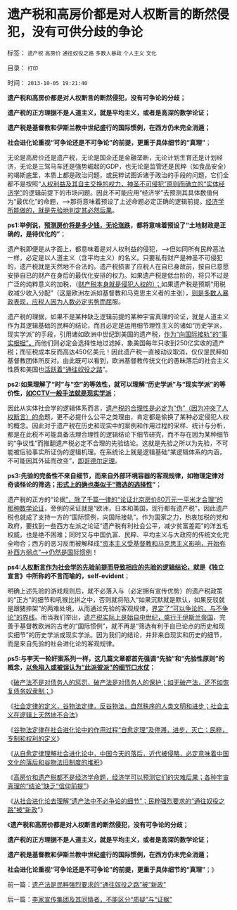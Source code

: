 # 遗产税和高房价都是对人权断言的断然侵犯，没有可供分歧的争论

标签： `遗产税` `高房价` `通往奴役之路` `多数人暴政` `个人主义` `文化` 

目录： `打印`

时间： `2013-10-05 19:21:40`

**遗产税和高房价都是对人权断言的断然侵犯，没有可争论的分歧；**

**遗产税的正方理据不是人道主义，就是平均主义，或者是高深的数学论证；**

**遗产税是基督教和伊斯兰教中世纪盛行的国际惯例，在西方仍未完全消遁；**

**社会进化论重视“可争论还是不可争论”的前提，更重于具体细节的“真理”**；

无论是高房价还是遗产税，无论是国企还是金融垄断，无论计划生育还是计划经济，无论是三驾马车还是强势崛起的GDP，也无论是监管还是民粹（如食品安全）的竭斯底里，本质上都是政治问题，或民粹试图诉诸于政治的手段的问题，它们全都不是按照“[人权利益及其自主交换的权力，神圣不可侵犯”原则而确立的“实体经济学”](../../../2009/2/6/人权经济学.md)的逻辑前提下的市场问题。因此不可能应用“经济学”去预测其具体数值何为“最优化”的命题，——>那将意味着预设了上述命题必定正确的逻辑前提。[经济学所能做的，就是先验地判定其必然后果](../../../2013/10/3/高房价和遗产税的吼猴主义及其宇宙真理的灾难后果.md)。

**ps1:举例说，[预测房价将是多少钱，无论涨跌](../../../2008/7/11/为什么说徐牛赌房价，赌的是政治.md)，都将意味着预设了“土地财政是正确的，是待优化的”**；

遗产税即便是从字面上，都意味着是对人权利益的侵犯，——>但如同所有民粹恶法一样，必定是以人道主义（含平均主义）的名义。只要私有财产是神圣不可侵犯的，遗产税就是天然地不合法的。遗产税损害了应税人在自已身故前，按自已意愿安排自已的财产在身后的最优化安排的权力。如果遗产税是低台阶的，将只不过是广泛的纯粹意义的加税，（[财产税本身就是侵犯人权的）；](../../../2011/8/25/不控制税收总额，《大宪章》将成“大献章”.md)如果遗产税是预期“用税收减少收入分配”（这是欧洲左派如基督教和马克思主义者的主张），[则是多数人暴政表现，应税人因为人数必定劣势而屈](../../../2012/3/18/传统为什么是公有制？人道主义无私的虚伪性.md)服。

遗产税的理据，如果不是某种缺乏逻辑前提的某种宇宙真理的论证，就是人道主义作为其逻辑基础的民粹的结论，而且必定是运用细节理性主义的诸如“历史学派，现实学派”的手段，引用诸如欧洲中世纪到美国的遗产税，[作为“向国际接轨”的“事实根据”。](../../../2013/7/11/美国渐渐废除传统恶法，中国步步向西方恶法接轨.md)而他们则必定会选择性地过滤掉，象美国每年只收到250亿实收的遗产税；而征税成本反而高达450亿美元！因此遗产税一直被动议取消，仅仅是民粹如基督教团体所反对。由此既可以看到，欧洲基督教传统文化的愚昧落后的社会主义性质和美国也[活跃着“通往奴役之路](../../../2013/9/19/从“大宪章精神”到“通往奴役之路”.md)”。

**ps2:如果理解了“时”与“空”的等效性，就可以理解“历史学派”与“现实学派”的等价性，[如CCTV一般手法就是现实学派](../../../2012/8/23/指责CCTV不真实，是不公正的；.md)**；

因此从实体社会学的逻辑体系而言，[遗产税的合理性是必定为”伪”（因为冲突了人权断言）的命](../../../2010/6/10/“天无二日，法无二纲”科学体系基本要求.md)题，更不必提什么公平之类理由，肯定都是偷换了某种必定侵犯人权的概念。因此对于遗产税在历史和现实中的案例和作用过程的采样、统计与分析，都是在此税不可能具备法理合理性的逻辑结论下细节研究，而不存在因为某种细节的“争议性”而推翻遗产税必定不合理的先验结论。这就是先验之所以为先验，不可能被后验事实所证伪的逻辑机理。在系统论上就是逻辑基础“某逻辑体系的内涵，不可能因其外延而改变”，[即哥德尔定理](../../../2009/6/6/哥德尔悖论定理，唯心哲学的恶梦.md)。

**ps3:先验的完备性不来自细节，而来自外部环境容器的客观规律，如物理定律对奇谈怪论的筛选；[形式上的确也类似于“筛选的选择性](../../../2013/7/3/实事求是的自由思想.md)”**；

遗产税的正方的“论据[”，除了千篇一律的“论证北京房价80万元一平米才合理”的那种数学论证](../../../2013/9/27/董藩教授的反证了社会主义荒谬绝伦，可能证明了他是大英雄.md)，旁例的采证就是“欧洲，日本和美国，现行都有遗产税”，因此遗产税也就成了支持一方的“国际惯例，向国际接轨”。作为国家之力，热衷加税的党和政府，要找到一些西方左派之论证“遗产税有利社会公平，减少贫富差距”的洋五毛权威，也是绝不困难；同时又与中国仇富、民粹、平均主义与大政府的传统文化完全吻合；西方的恶习反而被解释成[“资本主义受基督教和马克思主义影响，开始弥补西方弱点”——>仍然是国际惯例](../../../2011/8/26/基督教对高利贷和投机的偏见.md)！

**ps4:[人权断言作为社会学的先验前提而导致相应的先验的逻辑结论，](../../../2013/9/29/谷物法定律，自愈定律，马丁神父定律，及民粹，专制和权利.md)就是《独立宣言》中所称的不言而喻的，self-evident**；

明确上述先验的游戏规则后，就不必落入与（必定拥有宣传优势）的遗产税政策的“正方”的细节和吼猴比拼之中，否则就将陷入“如果沉默就是默认，如果反驳就是跟猪摔架”的两难处境，从而通过先验的客观规律，[界定了“可以争论的，与不争论”的界线](../../../2009/2/5/市场经济的自由交换原则不容争辩.md)。而当我们举出，[遗产税实际上是始自中世纪，盛行于伊斯兰帝国](../../../2012/1/26/中世纪基督教发明的遗产税和奥朗则布大帝的“忏悔”.md)，完善于基督教欧洲的古老的“国际惯例”，就不再是“筛选有利于自已论点的历史和现实细节”的历史学派或现实学派。因为我们的结论，并非来自现实和历史的细节，而是来自先验的社会进化论的客观规律。

**ps5:与李天一轮奸案系列一样，这几篇文章都首先强调“先验”和“先验性原则”的概念，[以免陷入或被误认为“此派彼派”的细节口水仗](../../../2013/9/30/“吼猴主义－细节理性主义”的宣传本能.md)**；

《[破产法不是对债务人的惩罚，破产法是对债务人的保护；如无破产法，还不如恢复债务奴隶制；](../../../2013/9/18/《破产法》难产，不如先恢复债务奴隶制.md)》

《[社会定律的定义，谷物法定律，反谷物法，自然秩序的人类文明和进步；社会主义在逻辑上天然地不合法](../../../2013/9/28/社会学的客观规律“谷物法定理”和社会主义宪法的逻辑缺陷.md)》

《[谷物法定律在社会进化论中的作用过程“自愈定理”及停滞，进步，灭亡；民粹，专制和权利的定义](../../../2013/9/29/谷物法定律，自愈定律，马丁神父定律，及民粹，专制和权利.md)》

《[从自愈定律理解社会进化论中，中国今天的落后，近代被侵略，必定意味着中国文化的落后和谷物法旧制度的堆积](../../../2013/10/1/社会进化论中的“停滞，进步，落后，腐朽，侵略和被侵略”.md)》

《[高房价和遗产税都不是经济学命题，经济学可以预测它们的灾难后果；各种宇宙真理的“结论”缺乏“信仰前提”](../../../2013/10/3/高房价和遗产税的吼猴主义及其宇宙真理的灾难后果.md)》

《[从社会进化论去理解“遗产法中不必争论的细节”；民粹强烈要求的“通往奴役之路”被“新政](../../../2013/10/4/遗产法是民粹强烈要求的“通往奴役之路”被“新政”.md)”》

《**遗产税和高房价都是对人权断言的断然侵犯，没有可争论的分歧；**

**遗产税的正方理据不是人道主义，就是平均主义，或者是高深的数学论证；**

**遗产税是基督教和伊斯兰教中世纪盛行的国际惯例，在西方仍未完全消遁；**

**社会进化论重视“可争论还是不可争论”的前提，更重于具体细节的“真理”**；》



前一篇：[遗产法是民粹强烈要求的“通往奴役之路”被“新政”](../../../2013/10/4/遗产法是民粹强烈要求的“通往奴役之路”被“新政”.md)

后一篇：[李家宣传集团及其同情者，不能区分“质疑”与“证据”](../../../2013/10/5/李家宣传集团及其同情者，不能区分“质疑”与“证据”.md)